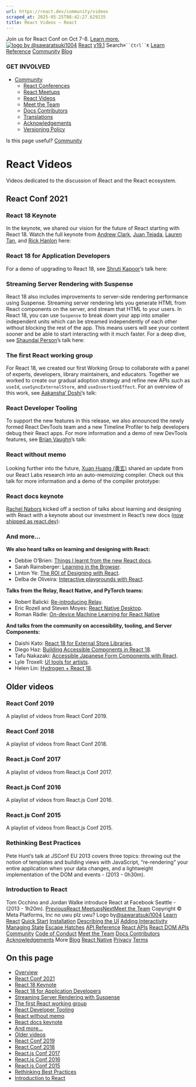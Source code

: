 ```yaml
---
url: https://react.dev/community/videos
scraped_at: 2025-05-25T08:42:27.629135
title: React Videos – React
---
```


Join us for React Conf on Oct 7-8.
[Learn more.](https://conf.react.dev/)
[![logo by @sawaratsuki1004](https://react.dev/_next/image?url=%2Fimages%2Fuwu.png&w=128&q=75)](https://react.dev/)
[React](https://react.dev/)
[v19.1](https://react.dev/versions)
Search`⌘``Ctrl``K`
[Learn](https://react.dev/learn)
[Reference](https://react.dev/reference/react)
[Community](https://react.dev/community)
[Blog](https://react.dev/blog)
[](https://react.dev/community/translations)
[](https://github.com/facebook/react/releases)
### GET INVOLVED
  * [Community ](https://react.dev/community "Community")
    * [React Conferences ](https://react.dev/community/conferences "React Conferences")
    * [React Meetups ](https://react.dev/community/meetups "React Meetups")
    * [React Videos ](https://react.dev/community/videos "React Videos")
    * [Meet the Team ](https://react.dev/community/team "Meet the Team")
    * [Docs Contributors ](https://react.dev/community/docs-contributors "Docs Contributors")
    * [Translations ](https://react.dev/community/translations "Translations")
    * [Acknowledgements ](https://react.dev/community/acknowledgements "Acknowledgements")
    * [Versioning Policy ](https://react.dev/community/versioning-policy "Versioning Policy")


Is this page useful?
[Community](https://react.dev/community)
# React Videos[](https://react.dev/community/videos#undefined "Link for this heading")
Videos dedicated to the discussion of React and the React ecosystem.
## React Conf 2021 [](https://react.dev/community/videos#react-conf-2021 "Link for React Conf 2021 ")
### React 18 Keynote [](https://react.dev/community/videos#react-18-keynote "Link for React 18 Keynote ")
In the keynote, we shared our vision for the future of React starting with React 18.
Watch the full keynote from [Andrew Clark](https://twitter.com/acdlite), [Juan Tejada](https://twitter.com/_jstejada), [Lauren Tan](https://twitter.com/potetotes), and [Rick Hanlon](https://twitter.com/rickhanlonii) here:
### React 18 for Application Developers [](https://react.dev/community/videos#react-18-for-application-developers "Link for React 18 for Application Developers ")
For a demo of upgrading to React 18, see [Shruti Kapoor](https://twitter.com/shrutikapoor08)’s talk here:
### Streaming Server Rendering with Suspense [](https://react.dev/community/videos#streaming-server-rendering-with-suspense "Link for Streaming Server Rendering with Suspense ")
React 18 also includes improvements to server-side rendering performance using Suspense.
Streaming server rendering lets you generate HTML from React components on the server, and stream that HTML to your users. In React 18, you can use `Suspense` to break down your app into smaller independent units which can be streamed independently of each other without blocking the rest of the app. This means users will see your content sooner and be able to start interacting with it much faster.
For a deep dive, see [Shaundai Person](https://twitter.com/shaundai)’s talk here:
### The first React working group [](https://react.dev/community/videos#the-first-react-working-group "Link for The first React working group ")
For React 18, we created our first Working Group to collaborate with a panel of experts, developers, library maintainers, and educators. Together we worked to create our gradual adoption strategy and refine new APIs such as `useId`, `useSyncExternalStore`, and `useInsertionEffect`.
For an overview of this work, see [Aakansha’ Doshi](https://twitter.com/aakansha1216)’s talk:
### React Developer Tooling [](https://react.dev/community/videos#react-developer-tooling "Link for React Developer Tooling ")
To support the new features in this release, we also announced the newly formed React DevTools team and a new Timeline Profiler to help developers debug their React apps.
For more information and a demo of new DevTools features, see [Brian Vaughn](https://twitter.com/brian_d_vaughn)’s talk:
### React without memo [](https://react.dev/community/videos#react-without-memo "Link for React without memo ")
Looking further into the future, [Xuan Huang (黄玄)](https://twitter.com/Huxpro) shared an update from our React Labs research into an auto-memoizing compiler. Check out this talk for more information and a demo of the compiler prototype:
### React docs keynote [](https://react.dev/community/videos#react-docs-keynote "Link for React docs keynote ")
[Rachel Nabors](https://twitter.com/rachelnabors) kicked off a section of talks about learning and designing with React with a keynote about our investment in React’s new docs ([now shipped as react.dev](https://react.dev/blog/2023/03/16/introducing-react-dev)):
### And more… [](https://react.dev/community/videos#and-more "Link for And more… ")
**We also heard talks on learning and designing with React:**
  * Debbie O’Brien: [Things I learnt from the new React docs](https://youtu.be/-7odLW_hG7s).
  * Sarah Rainsberger: [Learning in the Browser](https://youtu.be/5X-WEQflCL0).
  * Linton Ye: [The ROI of Designing with React](https://youtu.be/7cPWmID5XAk).
  * Delba de Oliveira: [Interactive playgrounds with React](https://youtu.be/zL8cz2W0z34).


**Talks from the Relay, React Native, and PyTorch teams:**
  * Robert Balicki: [Re-introducing Relay](https://youtu.be/lhVGdErZuN4).
  * Eric Rozell and Steven Moyes: [React Native Desktop](https://youtu.be/9L4FFrvwJwY).
  * Roman Rädle: [On-device Machine Learning for React Native](https://youtu.be/NLj73vrc2I8)


**And talks from the community on accessibility, tooling, and Server Components:**
  * Daishi Kato: [React 18 for External Store Libraries](https://youtu.be/oPfSC5bQPR8).
  * Diego Haz: [Building Accessible Components in React 18](https://youtu.be/dcm8fjBfro8).
  * Tafu Nakazaki: [Accessible Japanese Form Components with React](https://youtu.be/S4a0QlsH0pU).
  * Lyle Troxell: [UI tools for artists](https://youtu.be/b3l4WxipFsE).
  * Helen Lin: [Hydrogen + React 18](https://youtu.be/HS6vIYkSNks).


## Older videos [](https://react.dev/community/videos#older-videos "Link for Older videos ")
### React Conf 2019 [](https://react.dev/community/videos#react-conf-2019 "Link for React Conf 2019 ")
A playlist of videos from React Conf 2019.
### React Conf 2018 [](https://react.dev/community/videos#react-conf-2018 "Link for React Conf 2018 ")
A playlist of videos from React Conf 2018.
### React.js Conf 2017 [](https://react.dev/community/videos#reactjs-conf-2017 "Link for React.js Conf 2017 ")
A playlist of videos from React.js Conf 2017.
### React.js Conf 2016 [](https://react.dev/community/videos#reactjs-conf-2016 "Link for React.js Conf 2016 ")
A playlist of videos from React.js Conf 2016.
### React.js Conf 2015 [](https://react.dev/community/videos#reactjs-conf-2015 "Link for React.js Conf 2015 ")
A playlist of videos from React.js Conf 2015.
### Rethinking Best Practices [](https://react.dev/community/videos#rethinking-best-practices "Link for Rethinking Best Practices ")
Pete Hunt’s talk at JSConf EU 2013 covers three topics: throwing out the notion of templates and building views with JavaScript, “re-rendering” your entire application when your data changes, and a lightweight implementation of the DOM and events - (2013 - 0h30m).
### Introduction to React [](https://react.dev/community/videos#introduction-to-react "Link for Introduction to React ")
Tom Occhino and Jordan Walke introduce React at Facebook Seattle - (2013 - 1h20m).
[PreviousReact Meetups](https://react.dev/community/meetups)[NextMeet the Team](https://react.dev/community/team)
[](https://opensource.fb.com/)
Copyright © Meta Platforms, Inc
no uwu plz
uwu?
Logo by[@sawaratsuki1004](https://twitter.com/sawaratsuki1004)
[Learn React](https://react.dev/learn)
[Quick Start](https://react.dev/learn)
[Installation](https://react.dev/learn/installation)
[Describing the UI](https://react.dev/learn/describing-the-ui)
[Adding Interactivity](https://react.dev/learn/adding-interactivity)
[Managing State](https://react.dev/learn/managing-state)
[Escape Hatches](https://react.dev/learn/escape-hatches)
[API Reference](https://react.dev/reference/react)
[React APIs](https://react.dev/reference/react)
[React DOM APIs](https://react.dev/reference/react-dom)
[Community](https://react.dev/community)
[Code of Conduct](https://github.com/facebook/react/blob/main/CODE_OF_CONDUCT.md)
[Meet the Team](https://react.dev/community/team)
[Docs Contributors](https://react.dev/community/docs-contributors)
[Acknowledgements](https://react.dev/community/acknowledgements)
More
[Blog](https://react.dev/blog)
[React Native](https://reactnative.dev/)
[Privacy](https://opensource.facebook.com/legal/privacy)
[Terms](https://opensource.fb.com/legal/terms/)
[](https://www.facebook.com/react)[](https://twitter.com/reactjs)[](https://bsky.app/profile/react.dev)[](https://github.com/facebook/react)
## On this page
  * [Overview](https://react.dev/community/videos)
  * [React Conf 2021 ](https://react.dev/community/videos#react-conf-2021)
  * [React 18 Keynote ](https://react.dev/community/videos#react-18-keynote)
  * [React 18 for Application Developers ](https://react.dev/community/videos#react-18-for-application-developers)
  * [Streaming Server Rendering with Suspense ](https://react.dev/community/videos#streaming-server-rendering-with-suspense)
  * [The first React working group ](https://react.dev/community/videos#the-first-react-working-group)
  * [React Developer Tooling ](https://react.dev/community/videos#react-developer-tooling)
  * [React without memo ](https://react.dev/community/videos#react-without-memo)
  * [React docs keynote ](https://react.dev/community/videos#react-docs-keynote)
  * [And more… ](https://react.dev/community/videos#and-more)
  * [Older videos ](https://react.dev/community/videos#older-videos)
  * [React Conf 2019 ](https://react.dev/community/videos#react-conf-2019)
  * [React Conf 2018 ](https://react.dev/community/videos#react-conf-2018)
  * [React.js Conf 2017 ](https://react.dev/community/videos#reactjs-conf-2017)
  * [React.js Conf 2016 ](https://react.dev/community/videos#reactjs-conf-2016)
  * [React.js Conf 2015 ](https://react.dev/community/videos#reactjs-conf-2015)
  * [Rethinking Best Practices ](https://react.dev/community/videos#rethinking-best-practices)
  * [Introduction to React ](https://react.dev/community/videos#introduction-to-react)



